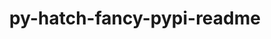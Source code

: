 ---
title: "py-hatch-fancy-pypi-readme"
layout: cache
categories: [package, develop]
meta: {"compilers": ["gcc@11.4.0", "gcc@7.3.1", "gcc@9.4.0", "none"], "num_specs": 180, "num_specs_by_stack": {"aws-isc": 2, "aws-isc-aarch64": 2, "data-vis-sdk": 6, "e4s": 33, "e4s-neoverse-v2": 14, "e4s-neoverse_v1": 15, "e4s-oneapi": 6, "e4s-power": 5, "hep": 7, "ml-darwin-aarch64-mps": 14, "ml-linux-aarch64-cpu": 30, "ml-linux-aarch64-cuda": 30, "ml-linux-x86_64-cpu": 30, "ml-linux-x86_64-cuda": 28, "ml-linux-x86_64-rocm": 18, "radiuss": 12, "root": 180}, "oss": ["amzn2", "sequoia", "ubuntu18.04", "ubuntu20.04", "ubuntu22.04", "ubuntu24.04"], "platforms": ["darwin", "linux"], "stacks": ["aws-isc", "aws-isc-aarch64", "data-vis-sdk", "e4s", "e4s-neoverse-v2", "e4s-neoverse_v1", "e4s-oneapi", "e4s-power", "hep", "ml-darwin-aarch64-mps", "ml-linux-aarch64-cpu", "ml-linux-aarch64-cuda", "ml-linux-x86_64-cpu", "ml-linux-x86_64-cuda", "ml-linux-x86_64-rocm", "radiuss", "root"], "targets": ["aarch64", "neoverse_v1", "neoverse_v2", "ppc64le", "x86_64_v3"], "versions": ["23.1.0"]}
spec_details: [{"compiler": "gcc@11.4.0", "hash": "2dgss33dil4vynqz4i4d3ebeplxha6cf", "os": "ubuntu22.04", "platform": "linux", "size": "-", "stacks": ["e4s-neoverse_v1", "root"], "target": "neoverse_v1", "variants": ["build_system=python_pip"], "versions": ["23.1.0"]}, {"compiler": "none", "hash": "2m5hb6qd7ifftgfuysurpeovcvwodgic", "os": "ubuntu22.04", "platform": "linux", "size": "-", "stacks": ["e4s", "root"], "target": "x86_64_v3", "variants": ["build_system=python_pip"], "versions": ["23.1.0"]}, {"compiler": "none", "hash": "2mpi3t2fztx2dflmbgexeseufjak3hwm", "os": "ubuntu22.04", "platform": "linux", "size": "-", "stacks": ["e4s-oneapi", "root"], "target": "x86_64_v3", "variants": ["build_system=python_pip"], "versions": ["23.1.0"]}, {"compiler": "none", "hash": "2w3rjnkau32gite5nvfpwoqhic4xkiui", "os": "ubuntu24.04", "platform": "linux", "size": "-", "stacks": ["ml-linux-x86_64-cpu", "ml-linux-x86_64-cuda", "ml-linux-x86_64-rocm", "root"], "target": "x86_64_v3", "variants": ["build_system=python_pip"], "versions": ["23.1.0"]}, {"compiler": "gcc@11.4.0", "hash": "35mrfqhdley234437xpdp46pof7kzdmj", "os": "ubuntu22.04", "platform": "linux", "size": "-", "stacks": ["e4s-neoverse_v1", "root"], "target": "neoverse_v1", "variants": ["build_system=python_pip"], "versions": ["23.1.0"]}, {"compiler": "none", "hash": "36ey3x2b6qzkmikvkugf5xn5lnwe45sn", "os": "ubuntu24.04", "platform": "linux", "size": "-", "stacks": ["ml-linux-aarch64-cpu", "ml-linux-aarch64-cuda", "root"], "target": "aarch64", "variants": ["build_system=python_pip"], "versions": ["23.1.0"]}, {"compiler": "none", "hash": "3aphzc5372oxr2cp65l2gsvdqaothgmr", "os": "ubuntu22.04", "platform": "linux", "size": "-", "stacks": ["e4s", "root"], "target": "x86_64_v3", "variants": ["build_system=python_pip"], "versions": ["23.1.0"]}, {"compiler": "none", "hash": "3g2mcsyryrmwszsetj7fnskde4tyicdg", "os": "ubuntu24.04", "platform": "linux", "size": "-", "stacks": ["ml-linux-aarch64-cpu", "ml-linux-aarch64-cuda", "root"], "target": "aarch64", "variants": ["build_system=python_pip"], "versions": ["23.1.0"]}, {"compiler": "none", "hash": "3j6a6xqauna3m23x4wbi2pqn6chtrhp5", "os": "ubuntu24.04", "platform": "linux", "size": "-", "stacks": ["ml-linux-x86_64-cpu", "ml-linux-x86_64-cuda", "ml-linux-x86_64-rocm", "root"], "target": "x86_64_v3", "variants": ["build_system=python_pip"], "versions": ["23.1.0"]}, {"compiler": "none", "hash": "3uvydn3hvowx4as4jrc4yfl5g7klhpct", "os": "sequoia", "platform": "darwin", "size": "-", "stacks": ["ml-darwin-aarch64-mps", "root"], "target": "aarch64", "variants": ["build_system=python_pip"], "versions": ["23.1.0"]}, {"compiler": "none", "hash": "4irwmypzcyihfgeggrcz3mgkjofsyssl", "os": "ubuntu18.04", "platform": "linux", "size": "-", "stacks": ["radiuss", "root"], "target": "x86_64_v3", "variants": ["build_system=python_pip"], "versions": ["23.1.0"]}, {"compiler": "none", "hash": "4ocixbifyjikq2bznfoakapbt7bggwtc", "os": "ubuntu22.04", "platform": "linux", "size": "-", "stacks": ["e4s-neoverse-v2", "root"], "target": "neoverse_v2", "variants": ["build_system=python_pip"], "versions": ["23.1.0"]}, {"compiler": "none", "hash": "4ot33hishmazdhpvgjgalagwbtmmr46p", "os": "ubuntu24.04", "platform": "linux", "size": "-", "stacks": ["ml-linux-aarch64-cpu", "ml-linux-aarch64-cuda", "root"], "target": "aarch64", "variants": ["build_system=python_pip"], "versions": ["23.1.0"]}, {"compiler": "none", "hash": "4p5q3ej6fgydhgoucdlhiaciwerbqwom", "os": "ubuntu22.04", "platform": "linux", "size": "-", "stacks": ["e4s", "root"], "target": "x86_64_v3", "variants": ["build_system=python_pip"], "versions": ["23.1.0"]}, {"compiler": "none", "hash": "5cdcbtjg4d4agjo27m6l6fclol7sbupt", "os": "ubuntu24.04", "platform": "linux", "size": "-", "stacks": ["ml-linux-aarch64-cpu", "ml-linux-aarch64-cuda", "root"], "target": "aarch64", "variants": ["build_system=python_pip"], "versions": ["23.1.0"]}, {"compiler": "none", "hash": "5jblr7hugutlwifdaxc2wry3ymjvpfsb", "os": "ubuntu22.04", "platform": "linux", "size": "-", "stacks": ["e4s-oneapi", "root"], "target": "x86_64_v3", "variants": ["build_system=python_pip"], "versions": ["23.1.0"]}, {"compiler": "none", "hash": "5yc4anty4qfombziwidz45rdqsk2l5qp", "os": "ubuntu24.04", "platform": "linux", "size": "-", "stacks": ["ml-linux-x86_64-cpu", "ml-linux-x86_64-cuda", "ml-linux-x86_64-rocm", "root"], "target": "x86_64_v3", "variants": ["build_system=python_pip"], "versions": ["23.1.0"]}, {"compiler": "none", "hash": "65p2su453ns2xaj7evtdcsm75wo2jno7", "os": "ubuntu24.04", "platform": "linux", "size": "-", "stacks": ["ml-linux-x86_64-cpu", "ml-linux-x86_64-cuda", "ml-linux-x86_64-rocm", "root"], "target": "x86_64_v3", "variants": ["build_system=python_pip"], "versions": ["23.1.0"]}, {"compiler": "none", "hash": "6bzju2oelh3g5ac3kcui23yikdu6yuur", "os": "ubuntu22.04", "platform": "linux", "size": "-", "stacks": ["e4s-neoverse-v2", "root"], "target": "neoverse_v2", "variants": ["build_system=python_pip"], "versions": ["23.1.0"]}, {"compiler": "none", "hash": "6g5xcoq3jclben4crtdeoa6nxcgs6ipr", "os": "sequoia", "platform": "darwin", "size": "-", "stacks": ["ml-darwin-aarch64-mps", "root"], "target": "aarch64", "variants": ["build_system=python_pip"], "versions": ["23.1.0"]}, {"compiler": "gcc@7.3.1", "hash": "6nl4laqqtr6mplfeyo6ycxljhp2v4ghk", "os": "amzn2", "platform": "linux", "size": "-", "stacks": ["aws-isc-aarch64", "root"], "target": "aarch64", "variants": ["build_system=python_pip"], "versions": ["23.1.0"]}, {"compiler": "none", "hash": "6oj3l2f7gi46jrhvj3knten6h6ccz567", "os": "ubuntu18.04", "platform": "linux", "size": "-", "stacks": ["radiuss", "root"], "target": "x86_64_v3", "variants": ["build_system=python_pip"], "versions": ["23.1.0"]}, {"compiler": "none", "hash": "6p2tnha7obkzbb2grcry2rgajt37dfi4", "os": "ubuntu24.04", "platform": "linux", "size": "-", "stacks": ["ml-linux-x86_64-rocm", "root"], "target": "x86_64_v3", "variants": ["build_system=python_pip"], "versions": ["23.1.0"]}, {"compiler": "none", "hash": "6qs2byh5jzj52jua3tsohbgxlm2fhnzd", "os": "ubuntu18.04", "platform": "linux", "size": "-", "stacks": ["radiuss", "root"], "target": "x86_64_v3", "variants": ["build_system=python_pip"], "versions": ["23.1.0"]}, {"compiler": "none", "hash": "6wns33ecnjzdw6dxfwuh7xxxtnixbqxo", "os": "ubuntu22.04", "platform": "linux", "size": "-", "stacks": ["e4s", "root"], "target": "x86_64_v3", "variants": ["build_system=python_pip"], "versions": ["23.1.0"]}, {"compiler": "none", "hash": "6x5gh7oih2vhroq2pwlqo5owdg436bq5", "os": "ubuntu24.04", "platform": "linux", "size": "-", "stacks": ["ml-linux-aarch64-cpu", "ml-linux-aarch64-cuda", "root"], "target": "aarch64", "variants": ["build_system=python_pip"], "versions": ["23.1.0"]}, {"compiler": "none", "hash": "742c36zsjltoxmpqsnfmntghwulczfnf", "os": "ubuntu24.04", "platform": "linux", "size": "-", "stacks": ["ml-linux-x86_64-cpu", "ml-linux-x86_64-cuda", "ml-linux-x86_64-rocm", "root"], "target": "x86_64_v3", "variants": ["build_system=python_pip"], "versions": ["23.1.0"]}, {"compiler": "none", "hash": "7gs75fxzzctdhabrcfemnxofbww7lwcp", "os": "ubuntu18.04", "platform": "linux", "size": "-", "stacks": ["radiuss", "root"], "target": "x86_64_v3", "variants": ["build_system=python_pip"], "versions": ["23.1.0"]}, {"compiler": "none", "hash": "7q5gnldbzia6uhr5ergfjm54g5ppcemf", "os": "ubuntu22.04", "platform": "linux", "size": "-", "stacks": ["e4s", "root"], "target": "x86_64_v3", "variants": ["build_system=python_pip"], "versions": ["23.1.0"]}, {"compiler": "none", "hash": "7r47tkp6ilt73nfjswuggguumuk7zr7a", "os": "ubuntu22.04", "platform": "linux", "size": "-", "stacks": ["e4s", "root"], "target": "x86_64_v3", "variants": ["build_system=python_pip"], "versions": ["23.1.0"]}, {"compiler": "gcc@7.3.1", "hash": "a3bkf6rpfge33vptxrtf3te5kib6lmgr", "os": "amzn2", "platform": "linux", "size": "-", "stacks": ["aws-isc", "root"], "target": "x86_64_v3", "variants": ["build_system=python_pip"], "versions": ["23.1.0"]}, {"compiler": "none", "hash": "abx5s44tu575ksu4fcehtmn3zynya4u7", "os": "ubuntu24.04", "platform": "linux", "size": "-", "stacks": ["ml-linux-aarch64-cpu", "ml-linux-aarch64-cuda", "root"], "target": "aarch64", "variants": ["build_system=python_pip"], "versions": ["23.1.0"]}, {"compiler": "none", "hash": "avzy5lu6gnxt2glwm3kkepgayhd7pfjl", "os": "ubuntu22.04", "platform": "linux", "size": "-", "stacks": ["e4s", "root"], "target": "x86_64_v3", "variants": ["build_system=python_pip"], "versions": ["23.1.0"]}, {"compiler": "none", "hash": "ayd6qozh4mofzvxkpzwn335iihoj4zta", "os": "sequoia", "platform": "darwin", "size": "-", "stacks": ["ml-darwin-aarch64-mps", "root"], "target": "aarch64", "variants": ["build_system=python_pip"], "versions": ["23.1.0"]}, {"compiler": "none", "hash": "azmeif27xjabyip72rfw4jgcwxs5sd2a", "os": "ubuntu24.04", "platform": "linux", "size": "-", "stacks": ["ml-linux-aarch64-cpu", "ml-linux-aarch64-cuda", "root"], "target": "aarch64", "variants": ["build_system=python_pip"], "versions": ["23.1.0"]}, {"compiler": "none", "hash": "b34gv6gkuvjllkztjmoptxn5db7v4crc", "os": "sequoia", "platform": "darwin", "size": "-", "stacks": ["ml-darwin-aarch64-mps", "root"], "target": "aarch64", "variants": ["build_system=python_pip"], "versions": ["23.1.0"]}, {"compiler": "gcc@9.4.0", "hash": "bc4nbi7hp2gp5cn2kjjrwo6nmhnq5pgs", "os": "ubuntu20.04", "platform": "linux", "size": "-", "stacks": ["e4s-power", "root"], "target": "ppc64le", "variants": ["build_system=python_pip"], "versions": ["23.1.0"]}, {"compiler": "none", "hash": "bqkpc4bnfwnueoybfct4kzs3cqgj6qir", "os": "ubuntu22.04", "platform": "linux", "size": "-", "stacks": ["e4s", "root"], "target": "x86_64_v3", "variants": ["build_system=python_pip"], "versions": ["23.1.0"]}, {"compiler": "none", "hash": "burqsqvydkun2phnpnml4xh3bbjmu4uk", "os": "ubuntu24.04", "platform": "linux", "size": "-", "stacks": ["ml-linux-x86_64-cpu", "ml-linux-x86_64-cuda", "root"], "target": "x86_64_v3", "variants": ["build_system=python_pip"], "versions": ["23.1.0"]}, {"compiler": "none", "hash": "byadhmm4op7r3cntc25zspwmsysb5kty", "os": "ubuntu18.04", "platform": "linux", "size": "-", "stacks": ["radiuss", "root"], "target": "x86_64_v3", "variants": ["build_system=python_pip"], "versions": ["23.1.0"]}, {"compiler": "none", "hash": "ccky6ucngrds3rarftws7hdye5mqhlbw", "os": "ubuntu18.04", "platform": "linux", "size": "-", "stacks": ["radiuss", "root"], "target": "x86_64_v3", "variants": ["build_system=python_pip"], "versions": ["23.1.0"]}, {"compiler": "none", "hash": "cddapyr5ci2266pa4pm2leymbxaf6xvs", "os": "ubuntu24.04", "platform": "linux", "size": "-", "stacks": ["ml-linux-aarch64-cpu", "ml-linux-aarch64-cuda", "root"], "target": "aarch64", "variants": ["build_system=python_pip"], "versions": ["23.1.0"]}, {"compiler": "none", "hash": "cegvq2fb6kcpxdd6xtdbeaiu5vlqylbf", "os": "ubuntu24.04", "platform": "linux", "size": "-", "stacks": ["ml-linux-x86_64-cpu", "ml-linux-x86_64-cuda", "root"], "target": "x86_64_v3", "variants": ["build_system=python_pip"], "versions": ["23.1.0"]}, {"compiler": "none", "hash": "cimyifneasbe7pmwy6epmu45qrpvs4ft", "os": "ubuntu24.04", "platform": "linux", "size": "-", "stacks": ["ml-linux-aarch64-cpu", "ml-linux-aarch64-cuda", "root"], "target": "aarch64", "variants": ["build_system=python_pip"], "versions": ["23.1.0"]}, {"compiler": "none", "hash": "cozesalhjag3bbzedrkug2fygpbus7eo", "os": "ubuntu24.04", "platform": "linux", "size": "-", "stacks": ["ml-linux-x86_64-cpu", "ml-linux-x86_64-cuda", "root"], "target": "x86_64_v3", "variants": ["build_system=python_pip"], "versions": ["23.1.0"]}, {"compiler": "none", "hash": "dcaqfubxawgvaf3ptqqi5qrnagvckhtr", "os": "ubuntu22.04", "platform": "linux", "size": "-", "stacks": ["e4s", "root"], "target": "x86_64_v3", "variants": ["build_system=python_pip"], "versions": ["23.1.0"]}, {"compiler": "none", "hash": "dmqgdf5uoa2q5mrc3iap3mrtvhhoeoso", "os": "sequoia", "platform": "darwin", "size": "-", "stacks": ["ml-darwin-aarch64-mps", "root"], "target": "aarch64", "variants": ["build_system=python_pip"], "versions": ["23.1.0"]}, {"compiler": "none", "hash": "dnfyf2abcfrqpm42hi7kmgbve6dh7s64", "os": "ubuntu22.04", "platform": "linux", "size": "-", "stacks": ["e4s-neoverse-v2", "root"], "target": "neoverse_v2", "variants": ["build_system=python_pip"], "versions": ["23.1.0"]}, {"compiler": "none", "hash": "dnlb3cc6eecgtgabsiic2ucimhcpk5qq", "os": "ubuntu22.04", "platform": "linux", "size": "-", "stacks": ["e4s-neoverse-v2", "root"], "target": "neoverse_v2", "variants": ["build_system=python_pip"], "versions": ["23.1.0"]}, {"compiler": "none", "hash": "dyi2yw3i2o72oohcsjotbgdaypsw4axc", "os": "ubuntu22.04", "platform": "linux", "size": "-", "stacks": ["e4s", "root"], "target": "x86_64_v3", "variants": ["build_system=python_pip"], "versions": ["23.1.0"]}, {"compiler": "gcc@9.4.0", "hash": "e2ajvroeiqa3o67ek4bahs4ecnpvbigu", "os": "ubuntu20.04", "platform": "linux", "size": "-", "stacks": ["e4s-power", "root"], "target": "ppc64le", "variants": ["build_system=python_pip"], "versions": ["23.1.0"]}, {"compiler": "none", "hash": "e7e35k753tcan663vfu3ux5zujswgh3l", "os": "sequoia", "platform": "darwin", "size": "-", "stacks": ["ml-darwin-aarch64-mps", "root"], "target": "aarch64", "variants": ["build_system=python_pip"], "versions": ["23.1.0"]}, {"compiler": "gcc@7.3.1", "hash": "ecumldsvmirqc74vu2blvcdinyicrr6g", "os": "amzn2", "platform": "linux", "size": "-", "stacks": ["aws-isc-aarch64", "root"], "target": "aarch64", "variants": ["build_system=python_pip"], "versions": ["23.1.0"]}, {"compiler": "none", "hash": "eduefg6hiwxzd724mi23zr47bkc2qist", "os": "ubuntu22.04", "platform": "linux", "size": "-", "stacks": ["e4s-oneapi", "root"], "target": "x86_64_v3", "variants": ["build_system=python_pip"], "versions": ["23.1.0"]}, {"compiler": "none", "hash": "eesmubqvdhptiayj42yi5vwevtsx5fd6", "os": "ubuntu22.04", "platform": "linux", "size": "-", "stacks": ["e4s", "root"], "target": "x86_64_v3", "variants": ["build_system=python_pip"], "versions": ["23.1.0"]}, {"compiler": "none", "hash": "exguozn26l5o7bmjcnujcrekwxsxdtht", "os": "ubuntu20.04", "platform": "linux", "size": "-", "stacks": ["data-vis-sdk", "root"], "target": "x86_64_v3", "variants": ["build_system=python_pip"], "versions": ["23.1.0"]}, {"compiler": "none", "hash": "fgiingrrz63ioyqu3isrc4dt576v4p4c", "os": "ubuntu24.04", "platform": "linux", "size": "-", "stacks": ["ml-linux-x86_64-rocm", "root"], "target": "x86_64_v3", "variants": ["build_system=python_pip"], "versions": ["23.1.0"]}, {"compiler": "none", "hash": "fioxv3tcniu3r7sy7p2g5zjcvar2rok3", "os": "ubuntu24.04", "platform": "linux", "size": "-", "stacks": ["ml-linux-x86_64-cpu", "ml-linux-x86_64-cuda", "root"], "target": "x86_64_v3", "variants": ["build_system=python_pip"], "versions": ["23.1.0"]}, {"compiler": "none", "hash": "fj5ougfxcz7tk4ihk5nkh6qlkpaf5rjs", "os": "ubuntu24.04", "platform": "linux", "size": "-", "stacks": ["ml-linux-aarch64-cpu", "ml-linux-aarch64-cuda", "root"], "target": "aarch64", "variants": ["build_system=python_pip"], "versions": ["23.1.0"]}, {"compiler": "none", "hash": "fksmeyosu67a2ws3q3bedhvoy7jvef4d", "os": "ubuntu24.04", "platform": "linux", "size": "-", "stacks": ["ml-linux-aarch64-cpu", "ml-linux-aarch64-cuda", "root"], "target": "aarch64", "variants": ["build_system=python_pip"], "versions": ["23.1.0"]}, {"compiler": "none", "hash": "ft6yy6g5ftwrq2yw6indsmpt3x4fjyfs", "os": "ubuntu22.04", "platform": "linux", "size": "-", "stacks": ["e4s", "root"], "target": "x86_64_v3", "variants": ["build_system=python_pip"], "versions": ["23.1.0"]}, {"compiler": "none", "hash": "fui5uwufrvjy7yupv7tfs6rquzviocjo", "os": "ubuntu20.04", "platform": "linux", "size": "-", "stacks": ["data-vis-sdk", "root"], "target": "x86_64_v3", "variants": ["build_system=python_pip"], "versions": ["23.1.0"]}, {"compiler": "none", "hash": "fxqjg2b76k2ystfickadaw7ou5tbvauj", "os": "ubuntu22.04", "platform": "linux", "size": "-", "stacks": ["e4s", "root"], "target": "x86_64_v3", "variants": ["build_system=python_pip"], "versions": ["23.1.0"]}, {"compiler": "none", "hash": "g2jvn3t7tpkopm5oe35sesalg5zbizpz", "os": "ubuntu24.04", "platform": "linux", "size": "-", "stacks": ["ml-linux-aarch64-cpu", "ml-linux-aarch64-cuda", "root"], "target": "aarch64", "variants": ["build_system=python_pip"], "versions": ["23.1.0"]}, {"compiler": "none", "hash": "gancvobnlgne3maxzyxejbhkkbd62ibb", "os": "ubuntu18.04", "platform": "linux", "size": "-", "stacks": ["radiuss", "root"], "target": "x86_64_v3", "variants": ["build_system=python_pip"], "versions": ["23.1.0"]}, {"compiler": "none", "hash": "gcb6ufqgt725aid5pttgey3d4gd2kkci", "os": "ubuntu20.04", "platform": "linux", "size": "-", "stacks": ["data-vis-sdk", "root"], "target": "x86_64_v3", "variants": ["build_system=python_pip"], "versions": ["23.1.0"]}, {"compiler": "none", "hash": "gf7elwtpkcte3ohtb25n63b33gtkvagu", "os": "ubuntu24.04", "platform": "linux", "size": "-", "stacks": ["ml-linux-x86_64-cpu", "ml-linux-x86_64-cuda", "ml-linux-x86_64-rocm", "root"], "target": "x86_64_v3", "variants": ["build_system=python_pip"], "versions": ["23.1.0"]}, {"compiler": "none", "hash": "gttjmp57vysn326mrm6clen3pntpv3tc", "os": "ubuntu20.04", "platform": "linux", "size": "-", "stacks": ["data-vis-sdk", "root"], "target": "x86_64_v3", "variants": ["build_system=python_pip"], "versions": ["23.1.0"]}, {"compiler": "none", "hash": "h7gh6wo3yxlwwhxpcl3nrwyi4h5xcfyx", "os": "ubuntu24.04", "platform": "linux", "size": "-", "stacks": ["ml-linux-x86_64-cpu", "ml-linux-x86_64-cuda", "root"], "target": "x86_64_v3", "variants": ["build_system=python_pip"], "versions": ["23.1.0"]}, {"compiler": "none", "hash": "he3wd2ihmt6kkdi35lksbszq3iq6jaup", "os": "ubuntu22.04", "platform": "linux", "size": "-", "stacks": ["hep", "root"], "target": "x86_64_v3", "variants": ["build_system=python_pip"], "versions": ["23.1.0"]}, {"compiler": "none", "hash": "hhlo3mljzgb5scjxp3z6m3mkmoj2i22u", "os": "ubuntu24.04", "platform": "linux", "size": "-", "stacks": ["ml-linux-aarch64-cpu", "ml-linux-aarch64-cuda", "root"], "target": "aarch64", "variants": ["build_system=python_pip"], "versions": ["23.1.0"]}, {"compiler": "none", "hash": "hiwq5kmrrbyjphzpjop5ofpoaxx3ai5h", "os": "ubuntu24.04", "platform": "linux", "size": "-", "stacks": ["ml-linux-aarch64-cpu", "ml-linux-aarch64-cuda", "root"], "target": "aarch64", "variants": ["build_system=python_pip"], "versions": ["23.1.0"]}, {"compiler": "none", "hash": "hlilkykyajl5yflxtwqpgbgmfkmrudmj", "os": "ubuntu22.04", "platform": "linux", "size": "-", "stacks": ["e4s", "root"], "target": "x86_64_v3", "variants": ["build_system=python_pip"], "versions": ["23.1.0"]}, {"compiler": "gcc@9.4.0", "hash": "hueku3fe7sfv676kswasnu4c4gwqz6nq", "os": "ubuntu20.04", "platform": "linux", "size": "-", "stacks": ["e4s-power", "root"], "target": "ppc64le", "variants": ["build_system=python_pip"], "versions": ["23.1.0"]}, {"compiler": "none", "hash": "hvybgvyiankpb7go4xf6wff2z26kgth2", "os": "ubuntu24.04", "platform": "linux", "size": "-", "stacks": ["ml-linux-aarch64-cpu", "ml-linux-aarch64-cuda", "root"], "target": "aarch64", "variants": ["build_system=python_pip"], "versions": ["23.1.0"]}, {"compiler": "none", "hash": "hxrcfps42p7ve6tmv2qae7btkltkzabd", "os": "ubuntu18.04", "platform": "linux", "size": "-", "stacks": ["radiuss", "root"], "target": "x86_64_v3", "variants": ["build_system=python_pip"], "versions": ["23.1.0"]}, {"compiler": "none", "hash": "ichdtq47k7et7b53cmlkb35lrxnf72aj", "os": "ubuntu24.04", "platform": "linux", "size": "-", "stacks": ["ml-linux-x86_64-cpu", "ml-linux-x86_64-cuda", "root"], "target": "x86_64_v3", "variants": ["build_system=python_pip"], "versions": ["23.1.0"]}, {"compiler": "none", "hash": "il7aqqswtrirc7gyfpma3i5gs6dxxwae", "os": "ubuntu22.04", "platform": "linux", "size": "-", "stacks": ["e4s-neoverse-v2", "root"], "target": "neoverse_v2", "variants": ["build_system=python_pip"], "versions": ["23.1.0"]}, {"compiler": "none", "hash": "iollep4miyjmdcf2v75qxfch7nb4smtq", "os": "ubuntu22.04", "platform": "linux", "size": "-", "stacks": ["e4s", "root"], "target": "x86_64_v3", "variants": ["build_system=python_pip"], "versions": ["23.1.0"]}, {"compiler": "none", "hash": "ir2ygols4w43rtguizrfonvms7fbckre", "os": "sequoia", "platform": "darwin", "size": "-", "stacks": ["ml-darwin-aarch64-mps", "root"], "target": "aarch64", "variants": ["build_system=python_pip"], "versions": ["23.1.0"]}, {"compiler": "gcc@11.4.0", "hash": "j426rwix2udl7l5u6urfpklizu3jhbb6", "os": "ubuntu22.04", "platform": "linux", "size": "-", "stacks": ["e4s-neoverse_v1", "root"], "target": "neoverse_v1", "variants": ["build_system=python_pip"], "versions": ["23.1.0"]}, {"compiler": "none", "hash": "jojpcwjc7taptoxxzboob7d6ni4nctnq", "os": "ubuntu22.04", "platform": "linux", "size": "-", "stacks": ["e4s", "root"], "target": "x86_64_v3", "variants": ["build_system=python_pip"], "versions": ["23.1.0"]}, {"compiler": "none", "hash": "jr2v5fbk62ygmsocc4d6ttt4oxjf5fju", "os": "ubuntu24.04", "platform": "linux", "size": "-", "stacks": ["ml-linux-x86_64-cpu", "ml-linux-x86_64-cuda", "ml-linux-x86_64-rocm", "root"], "target": "x86_64_v3", "variants": ["build_system=python_pip"], "versions": ["23.1.0"]}, {"compiler": "none", "hash": "jwrep7u57n7of6byzm42gut5b7rsxdpc", "os": "ubuntu22.04", "platform": "linux", "size": "-", "stacks": ["e4s", "root"], "target": "x86_64_v3", "variants": ["build_system=python_pip"], "versions": ["23.1.0"]}, {"compiler": "gcc@11.4.0", "hash": "jyxaqi7zy2fbj7vpntxdpbtaqwvpu7ua", "os": "ubuntu22.04", "platform": "linux", "size": "-", "stacks": ["e4s-neoverse_v1", "root"], "target": "neoverse_v1", "variants": ["build_system=python_pip"], "versions": ["23.1.0"]}, {"compiler": "gcc@11.4.0", "hash": "k3lgskfcxazdzj3a2lvsyhfksvximuat", "os": "ubuntu22.04", "platform": "linux", "size": "-", "stacks": ["e4s-neoverse_v1", "root"], "target": "neoverse_v1", "variants": ["build_system=python_pip"], "versions": ["23.1.0"]}, {"compiler": "none", "hash": "k667sgxazsjhc5vxx5f7usz3jav5o5av", "os": "ubuntu24.04", "platform": "linux", "size": "-", "stacks": ["ml-linux-aarch64-cpu", "ml-linux-aarch64-cuda", "root"], "target": "aarch64", "variants": ["build_system=python_pip"], "versions": ["23.1.0"]}, {"compiler": "gcc@9.4.0", "hash": "kenxd4q4wtkx7eiiiu5axtjfs3y73frx", "os": "ubuntu20.04", "platform": "linux", "size": "-", "stacks": ["e4s-power", "root"], "target": "ppc64le", "variants": ["build_system=python_pip"], "versions": ["23.1.0"]}, {"compiler": "none", "hash": "kqypshpa33n5e64vkevzvsceymj5juvc", "os": "ubuntu22.04", "platform": "linux", "size": "-", "stacks": ["e4s", "root"], "target": "x86_64_v3", "variants": ["build_system=python_pip"], "versions": ["23.1.0"]}, {"compiler": "none", "hash": "kvpvq66zg5na4y6oshvpds432rbinvjr", "os": "ubuntu24.04", "platform": "linux", "size": "-", "stacks": ["ml-linux-aarch64-cpu", "ml-linux-aarch64-cuda", "root"], "target": "aarch64", "variants": ["build_system=python_pip"], "versions": ["23.1.0"]}, {"compiler": "none", "hash": "kwrmzvvg4fyvgut6trdk6qtgminw3lgm", "os": "ubuntu24.04", "platform": "linux", "size": "-", "stacks": ["ml-linux-x86_64-cpu", "ml-linux-x86_64-cuda", "root"], "target": "x86_64_v3", "variants": ["build_system=python_pip"], "versions": ["23.1.0"]}, {"compiler": "none", "hash": "kylnk4d4kvxtkftgqv7t63cahpyqhbor", "os": "ubuntu22.04", "platform": "linux", "size": "-", "stacks": ["hep", "root"], "target": "x86_64_v3", "variants": ["build_system=python_pip"], "versions": ["23.1.0"]}, {"compiler": "none", "hash": "l45klf7iqpf2zqwqrldacjh5brqgtltb", "os": "ubuntu24.04", "platform": "linux", "size": "-", "stacks": ["ml-linux-aarch64-cpu", "ml-linux-aarch64-cuda", "root"], "target": "aarch64", "variants": ["build_system=python_pip"], "versions": ["23.1.0"]}, {"compiler": "none", "hash": "lpquzca5eugp7xy45liz2h5zw23sxoqa", "os": "sequoia", "platform": "darwin", "size": "-", "stacks": ["ml-darwin-aarch64-mps", "root"], "target": "aarch64", "variants": ["build_system=python_pip"], "versions": ["23.1.0"]}, {"compiler": "none", "hash": "lr7q66vfab4cioafg76oikbduwbobyrx", "os": "ubuntu22.04", "platform": "linux", "size": "-", "stacks": ["e4s", "root"], "target": "x86_64_v3", "variants": ["build_system=python_pip"], "versions": ["23.1.0"]}, {"compiler": "none", "hash": "lrslrfsq3i7fvt4bo2h2eq7q64hjvls2", "os": "ubuntu24.04", "platform": "linux", "size": "-", "stacks": ["ml-linux-x86_64-cpu", "root"], "target": "x86_64_v3", "variants": ["build_system=python_pip"], "versions": ["23.1.0"]}, {"compiler": "none", "hash": "ltmmbgub7s4ucf7wpvz57vh7rt4fdgig", "os": "ubuntu22.04", "platform": "linux", "size": "-", "stacks": ["hep", "root"], "target": "x86_64_v3", "variants": ["build_system=python_pip"], "versions": ["23.1.0"]}, {"compiler": "none", "hash": "lwevimnmpswqjjzzuc3vhwl66g52n7ic", "os": "ubuntu18.04", "platform": "linux", "size": "-", "stacks": ["radiuss", "root"], "target": "x86_64_v3", "variants": ["build_system=python_pip"], "versions": ["23.1.0"]}, {"compiler": "none", "hash": "lws7nc4wbwaofcczaflunitabbvli3h6", "os": "ubuntu22.04", "platform": "linux", "size": "-", "stacks": ["e4s-neoverse-v2", "root"], "target": "neoverse_v2", "variants": ["build_system=python_pip"], "versions": ["23.1.0"]}, {"compiler": "none", "hash": "m4vzpb2ve7kp6bo6rexe3tppqa5vaned", "os": "ubuntu22.04", "platform": "linux", "size": "-", "stacks": ["e4s", "root"], "target": "x86_64_v3", "variants": ["build_system=python_pip"], "versions": ["23.1.0"]}, {"compiler": "gcc@11.4.0", "hash": "ma3xugv2kpi6c5tq6dkg4efqvjkyvlsv", "os": "ubuntu22.04", "platform": "linux", "size": "-", "stacks": ["e4s-neoverse_v1", "root"], "target": "neoverse_v1", "variants": ["build_system=python_pip"], "versions": ["23.1.0"]}, {"compiler": "gcc@11.4.0", "hash": "mbrz7gcbpswmxy3nf3ghldhyib3yxls6", "os": "ubuntu22.04", "platform": "linux", "size": "-", "stacks": ["e4s-neoverse_v1", "root"], "target": "neoverse_v1", "variants": ["build_system=python_pip"], "versions": ["23.1.0"]}, {"compiler": "none", "hash": "n54pgpjshrzu6zbbce63i3eiol52iyuu", "os": "ubuntu24.04", "platform": "linux", "size": "-", "stacks": ["ml-linux-aarch64-cpu", "ml-linux-aarch64-cuda", "root"], "target": "aarch64", "variants": ["build_system=python_pip"], "versions": ["23.1.0"]}, {"compiler": "none", "hash": "nbavyy662o2xpb3hbsei5qp2q7gj4y4l", "os": "ubuntu24.04", "platform": "linux", "size": "-", "stacks": ["ml-linux-x86_64-cpu", "ml-linux-x86_64-cuda", "root"], "target": "x86_64_v3", "variants": ["build_system=python_pip"], "versions": ["23.1.0"]}, {"compiler": "none", "hash": "ne3iuq5ohlq3itn3t3ma4eszoqfvszmz", "os": "ubuntu22.04", "platform": "linux", "size": "-", "stacks": ["e4s-neoverse-v2", "root"], "target": "neoverse_v2", "variants": ["build_system=python_pip"], "versions": ["23.1.0"]}, {"compiler": "none", "hash": "nehgsaejrbyq7vevu7u5rhritr2pxhvt", "os": "sequoia", "platform": "darwin", "size": "-", "stacks": ["ml-darwin-aarch64-mps", "root"], "target": "aarch64", "variants": ["build_system=python_pip"], "versions": ["23.1.0"]}, {"compiler": "none", "hash": "nju4garcjqs46liyzugt4o6onjqewqk3", "os": "ubuntu20.04", "platform": "linux", "size": "-", "stacks": ["data-vis-sdk", "root"], "target": "x86_64_v3", "variants": ["build_system=python_pip"], "versions": ["23.1.0"]}, {"compiler": "none", "hash": "nmeischsmme6pb3z4kyz3g43k5vfa55j", "os": "ubuntu22.04", "platform": "linux", "size": "-", "stacks": ["e4s-oneapi", "root"], "target": "x86_64_v3", "variants": ["build_system=python_pip"], "versions": ["23.1.0"]}, {"compiler": "none", "hash": "nmwxvqns4otuwt2r4jsm3jru2nbikuc5", "os": "ubuntu22.04", "platform": "linux", "size": "-", "stacks": ["e4s-neoverse-v2", "root"], "target": "neoverse_v2", "variants": ["build_system=python_pip"], "versions": ["23.1.0"]}, {"compiler": "none", "hash": "nnrlj2txzeckvzvjeastchye3sbnfbow", "os": "ubuntu24.04", "platform": "linux", "size": "-", "stacks": ["ml-linux-aarch64-cpu", "ml-linux-aarch64-cuda", "root"], "target": "aarch64", "variants": ["build_system=python_pip"], "versions": ["23.1.0"]}, {"compiler": "none", "hash": "nqc5aulp6z7fq7b3zjee57oan677vdjw", "os": "ubuntu24.04", "platform": "linux", "size": "-", "stacks": ["ml-linux-x86_64-cpu", "ml-linux-x86_64-cuda", "root"], "target": "x86_64_v3", "variants": ["build_system=python_pip"], "versions": ["23.1.0"]}, {"compiler": "none", "hash": "nuipbk6gx3d5tbthtuj3fcg5vklw5yva", "os": "ubuntu24.04", "platform": "linux", "size": "-", "stacks": ["ml-linux-x86_64-cpu", "ml-linux-x86_64-cuda", "ml-linux-x86_64-rocm", "root"], "target": "x86_64_v3", "variants": ["build_system=python_pip"], "versions": ["23.1.0"]}, {"compiler": "none", "hash": "nv2bxwfk3a6pi5armw43yckjf7bqzehk", "os": "ubuntu22.04", "platform": "linux", "size": "-", "stacks": ["e4s", "root"], "target": "x86_64_v3", "variants": ["build_system=python_pip"], "versions": ["23.1.0"]}, {"compiler": "none", "hash": "ny5w6mykp43bfbtlfs5fh6yky6zewzwd", "os": "ubuntu22.04", "platform": "linux", "size": "-", "stacks": ["e4s-neoverse-v2", "root"], "target": "neoverse_v2", "variants": ["build_system=python_pip"], "versions": ["23.1.0"]}, {"compiler": "gcc@11.4.0", "hash": "o4aa6evkbsipfzbgyuxrbts3i2lrkfgb", "os": "ubuntu22.04", "platform": "linux", "size": "-", "stacks": ["e4s-neoverse_v1", "root"], "target": "neoverse_v1", "variants": ["build_system=python_pip"], "versions": ["23.1.0"]}, {"compiler": "gcc@11.4.0", "hash": "o5vwxsvydkjxb62ilqw6jfejap5wpgtu", "os": "ubuntu22.04", "platform": "linux", "size": "-", "stacks": ["e4s-neoverse_v1", "root"], "target": "neoverse_v1", "variants": ["build_system=python_pip"], "versions": ["23.1.0"]}, {"compiler": "none", "hash": "o6aa45y4m3bkce5s7vhqt7gvahdgegdv", "os": "sequoia", "platform": "darwin", "size": "-", "stacks": ["ml-darwin-aarch64-mps", "root"], "target": "aarch64", "variants": ["build_system=python_pip"], "versions": ["23.1.0"]}, {"compiler": "none", "hash": "oygal4ydhq7jwqrpo5wgo3msuhyc7hw2", "os": "ubuntu18.04", "platform": "linux", "size": "-", "stacks": ["radiuss", "root"], "target": "x86_64_v3", "variants": ["build_system=python_pip"], "versions": ["23.1.0"]}, {"compiler": "none", "hash": "p5mkvwkz5kvsd2vwzaz7eim5z7a7nwl4", "os": "ubuntu22.04", "platform": "linux", "size": "-", "stacks": ["hep", "root"], "target": "x86_64_v3", "variants": ["build_system=python_pip"], "versions": ["23.1.0"]}, {"compiler": "none", "hash": "pfj2buo5s6vuhdkt7zt4wsoi64gcztrp", "os": "ubuntu18.04", "platform": "linux", "size": "-", "stacks": ["radiuss", "root"], "target": "x86_64_v3", "variants": ["build_system=python_pip"], "versions": ["23.1.0"]}, {"compiler": "none", "hash": "pjgksn4svnhdrjoxxrmaljaxx2jvlzkg", "os": "ubuntu24.04", "platform": "linux", "size": "-", "stacks": ["ml-linux-aarch64-cpu", "ml-linux-aarch64-cuda", "root"], "target": "aarch64", "variants": ["build_system=python_pip"], "versions": ["23.1.0"]}, {"compiler": "none", "hash": "pppqxt64xyr6ltmwsl574iwjpnmejosn", "os": "ubuntu24.04", "platform": "linux", "size": "-", "stacks": ["ml-linux-x86_64-cpu", "ml-linux-x86_64-cuda", "root"], "target": "x86_64_v3", "variants": ["build_system=python_pip"], "versions": ["23.1.0"]}, {"compiler": "none", "hash": "qfnoykga66gsnj7zglcrrxuvpbvlzhwa", "os": "ubuntu22.04", "platform": "linux", "size": "-", "stacks": ["hep", "root"], "target": "x86_64_v3", "variants": ["build_system=python_pip"], "versions": ["23.1.0"]}, {"compiler": "gcc@11.4.0", "hash": "qqa2ij6hibpootn5ov6juxhagtuemol4", "os": "ubuntu22.04", "platform": "linux", "size": "-", "stacks": ["e4s-neoverse_v1", "root"], "target": "neoverse_v1", "variants": ["build_system=python_pip"], "versions": ["23.1.0"]}, {"compiler": "none", "hash": "qtnn3zz2m3zem6bh56dmzmavjyladjjc", "os": "ubuntu24.04", "platform": "linux", "size": "-", "stacks": ["ml-linux-x86_64-cpu", "ml-linux-x86_64-cuda", "ml-linux-x86_64-rocm", "root"], "target": "x86_64_v3", "variants": ["build_system=python_pip"], "versions": ["23.1.0"]}, {"compiler": "none", "hash": "qul344ycoshtef7jshld47b52zkkftwd", "os": "ubuntu20.04", "platform": "linux", "size": "-", "stacks": ["data-vis-sdk", "root"], "target": "x86_64_v3", "variants": ["build_system=python_pip"], "versions": ["23.1.0"]}, {"compiler": "none", "hash": "r47u7wpwqblfbkty6kwqkpcdzinkdl5d", "os": "ubuntu22.04", "platform": "linux", "size": "-", "stacks": ["hep", "root"], "target": "x86_64_v3", "variants": ["build_system=python_pip"], "versions": ["23.1.0"]}, {"compiler": "none", "hash": "r7pyskicgvmw63lr3hkf7kpwztl4pfxy", "os": "ubuntu22.04", "platform": "linux", "size": "-", "stacks": ["e4s-neoverse-v2", "root"], "target": "neoverse_v2", "variants": ["build_system=python_pip"], "versions": ["23.1.0"]}, {"compiler": "none", "hash": "ragiakldb6jfgqjdnr5tjpp2aoikwzgo", "os": "ubuntu22.04", "platform": "linux", "size": "-", "stacks": ["e4s", "root"], "target": "x86_64_v3", "variants": ["build_system=python_pip"], "versions": ["23.1.0"]}, {"compiler": "none", "hash": "rkcykbpnjkm25kvxarmsadaeyzc6chx2", "os": "ubuntu24.04", "platform": "linux", "size": "-", "stacks": ["ml-linux-aarch64-cpu", "ml-linux-aarch64-cuda", "root"], "target": "aarch64", "variants": ["build_system=python_pip"], "versions": ["23.1.0"]}, {"compiler": "none", "hash": "rs4gtjdw2cgntgwfl2xnxjw6t4ntkmfy", "os": "ubuntu22.04", "platform": "linux", "size": "-", "stacks": ["e4s-neoverse-v2", "root"], "target": "neoverse_v2", "variants": ["build_system=python_pip"], "versions": ["23.1.0"]}, {"compiler": "none", "hash": "s6eqzajijefwwrgr47qobt2ls2m5fxqu", "os": "ubuntu22.04", "platform": "linux", "size": "-", "stacks": ["e4s-oneapi", "root"], "target": "x86_64_v3", "variants": ["build_system=python_pip"], "versions": ["23.1.0"]}, {"compiler": "none", "hash": "s6qydu7fnmpry377rdu3eca76jrilimj", "os": "ubuntu24.04", "platform": "linux", "size": "-", "stacks": ["ml-linux-aarch64-cpu", "ml-linux-aarch64-cuda", "root"], "target": "aarch64", "variants": ["build_system=python_pip"], "versions": ["23.1.0"]}, {"compiler": "none", "hash": "sbk2mzy3p6nah6yko2puuxriqfr55bnw", "os": "sequoia", "platform": "darwin", "size": "-", "stacks": ["ml-darwin-aarch64-mps", "root"], "target": "aarch64", "variants": ["build_system=python_pip"], "versions": ["23.1.0"]}, {"compiler": "none", "hash": "souiraiq5n6fj52msyatsaauzfvznocw", "os": "ubuntu22.04", "platform": "linux", "size": "-", "stacks": ["e4s", "root"], "target": "x86_64_v3", "variants": ["build_system=python_pip"], "versions": ["23.1.0"]}, {"compiler": "none", "hash": "srcz7f6e27i2wsoieirnndijwleue24g", "os": "ubuntu24.04", "platform": "linux", "size": "-", "stacks": ["ml-linux-aarch64-cpu", "ml-linux-aarch64-cuda", "root"], "target": "aarch64", "variants": ["build_system=python_pip"], "versions": ["23.1.0"]}, {"compiler": "none", "hash": "ss2dd2quhu637fec4bjo3kzcaoo4hjwk", "os": "ubuntu22.04", "platform": "linux", "size": "-", "stacks": ["e4s-neoverse-v2", "root"], "target": "neoverse_v2", "variants": ["build_system=python_pip"], "versions": ["23.1.0"]}, {"compiler": "none", "hash": "ssbg3nlxjuz7uq656jye2w5tcx5ddhp4", "os": "ubuntu22.04", "platform": "linux", "size": "-", "stacks": ["hep", "root"], "target": "x86_64_v3", "variants": ["build_system=python_pip"], "versions": ["23.1.0"]}, {"compiler": "none", "hash": "t4h6kohdnmkac4wv3kh2d55hyqssgz4u", "os": "ubuntu24.04", "platform": "linux", "size": "-", "stacks": ["ml-linux-x86_64-cpu", "ml-linux-x86_64-cuda", "root"], "target": "x86_64_v3", "variants": ["build_system=python_pip"], "versions": ["23.1.0"]}, {"compiler": "gcc@7.3.1", "hash": "t4voyfwmffr4t3nyohajufpfomjjlf2z", "os": "amzn2", "platform": "linux", "size": "-", "stacks": ["aws-isc", "root"], "target": "x86_64_v3", "variants": ["build_system=python_pip"], "versions": ["23.1.0"]}, {"compiler": "none", "hash": "t7rgbub76jyqb3tj524bq5smn47qk2b4", "os": "ubuntu24.04", "platform": "linux", "size": "-", "stacks": ["ml-linux-x86_64-cpu", "ml-linux-x86_64-cuda", "root"], "target": "x86_64_v3", "variants": ["build_system=python_pip"], "versions": ["23.1.0"]}, {"compiler": "gcc@11.4.0", "hash": "tf5a7ssi6nar66qmri3dzqjk774anheo", "os": "ubuntu22.04", "platform": "linux", "size": "-", "stacks": ["e4s-neoverse_v1", "root"], "target": "neoverse_v1", "variants": ["build_system=python_pip"], "versions": ["23.1.0"]}, {"compiler": "none", "hash": "thrkrf5o75jxdihqums6q6s3ru7ko7c4", "os": "ubuntu22.04", "platform": "linux", "size": "-", "stacks": ["e4s", "root"], "target": "x86_64_v3", "variants": ["build_system=python_pip"], "versions": ["23.1.0"]}, {"compiler": "none", "hash": "tojwpfeuphdxfeer7nbjffhubi3dqnji", "os": "ubuntu22.04", "platform": "linux", "size": "-", "stacks": ["e4s", "root"], "target": "x86_64_v3", "variants": ["build_system=python_pip"], "versions": ["23.1.0"]}, {"compiler": "none", "hash": "tv26tk5ctatzag6rdqfk77c2if44d3rd", "os": "ubuntu22.04", "platform": "linux", "size": "-", "stacks": ["e4s", "root"], "target": "x86_64_v3", "variants": ["build_system=python_pip"], "versions": ["23.1.0"]}, {"compiler": "none", "hash": "u3sub6sru7xlimvyv5e53ta2zjfnbfzy", "os": "ubuntu24.04", "platform": "linux", "size": "-", "stacks": ["ml-linux-aarch64-cpu", "ml-linux-aarch64-cuda", "root"], "target": "aarch64", "variants": ["build_system=python_pip"], "versions": ["23.1.0"]}, {"compiler": "none", "hash": "udermlaokdpnqmufrnv3gqvuogvp2g6k", "os": "ubuntu24.04", "platform": "linux", "size": "-", "stacks": ["ml-linux-aarch64-cpu", "ml-linux-aarch64-cuda", "root"], "target": "aarch64", "variants": ["build_system=python_pip"], "versions": ["23.1.0"]}, {"compiler": "none", "hash": "upi4pdbaxst2vceuyr5ggzxsuc7rdk76", "os": "ubuntu22.04", "platform": "linux", "size": "-", "stacks": ["e4s-oneapi", "root"], "target": "x86_64_v3", "variants": ["build_system=python_pip"], "versions": ["23.1.0"]}, {"compiler": "gcc@11.4.0", "hash": "uzbb27wbkskx5v675dtirlb7fuiytjyk", "os": "ubuntu22.04", "platform": "linux", "size": "-", "stacks": ["e4s-neoverse_v1", "root"], "target": "neoverse_v1", "variants": ["build_system=python_pip"], "versions": ["23.1.0"]}, {"compiler": "gcc@11.4.0", "hash": "vc4agzq4l2e2tv6vs2ju4kifjaqes2cj", "os": "ubuntu22.04", "platform": "linux", "size": "-", "stacks": ["e4s-neoverse_v1", "root"], "target": "neoverse_v1", "variants": ["build_system=python_pip"], "versions": ["23.1.0"]}, {"compiler": "none", "hash": "vmmmeuhoyoje7vskcpg7mdqenmvnw3v3", "os": "ubuntu24.04", "platform": "linux", "size": "-", "stacks": ["ml-linux-aarch64-cpu", "ml-linux-aarch64-cuda", "root"], "target": "aarch64", "variants": ["build_system=python_pip"], "versions": ["23.1.0"]}, {"compiler": "none", "hash": "vmv5zol2rk5zxbpxvfg2qy55eh5p5avj", "os": "sequoia", "platform": "darwin", "size": "-", "stacks": ["ml-darwin-aarch64-mps", "root"], "target": "aarch64", "variants": ["build_system=python_pip"], "versions": ["23.1.0"]}, {"compiler": "none", "hash": "vomv53txgnd7nkc64f3n26m46mzn4g52", "os": "sequoia", "platform": "darwin", "size": "-", "stacks": ["ml-darwin-aarch64-mps", "root"], "target": "aarch64", "variants": ["build_system=python_pip"], "versions": ["23.1.0"]}, {"compiler": "none", "hash": "vz2zm5pdgacdoqstaaogfpyszqoizfml", "os": "ubuntu24.04", "platform": "linux", "size": "-", "stacks": ["ml-linux-x86_64-cpu", "ml-linux-x86_64-cuda", "ml-linux-x86_64-rocm", "root"], "target": "x86_64_v3", "variants": ["build_system=python_pip"], "versions": ["23.1.0"]}, {"compiler": "gcc@11.4.0", "hash": "vz3qupu7z5kaskgie24umwiohrqzw7yf", "os": "ubuntu22.04", "platform": "linux", "size": "-", "stacks": ["e4s-neoverse_v1", "root"], "target": "neoverse_v1", "variants": ["build_system=python_pip"], "versions": ["23.1.0"]}, {"compiler": "none", "hash": "w2jc5e3nfue6rcnz7msauqe6wzzlrhc3", "os": "ubuntu24.04", "platform": "linux", "size": "-", "stacks": ["ml-linux-aarch64-cpu", "ml-linux-aarch64-cuda", "root"], "target": "aarch64", "variants": ["build_system=python_pip"], "versions": ["23.1.0"]}, {"compiler": "none", "hash": "waoeujyqxzsa7gclcuklu74fgck2wabe", "os": "ubuntu24.04", "platform": "linux", "size": "-", "stacks": ["ml-linux-x86_64-rocm", "root"], "target": "x86_64_v3", "variants": ["build_system=python_pip"], "versions": ["23.1.0"]}, {"compiler": "none", "hash": "wk7tkf646g64qwp4jlakbl5vbzlhpdkj", "os": "ubuntu24.04", "platform": "linux", "size": "-", "stacks": ["ml-linux-x86_64-cpu", "ml-linux-x86_64-rocm", "root"], "target": "x86_64_v3", "variants": ["build_system=python_pip"], "versions": ["23.1.0"]}, {"compiler": "none", "hash": "wmffxdsghmgt65dtw4u5pva4bgaz43oq", "os": "ubuntu24.04", "platform": "linux", "size": "-", "stacks": ["ml-linux-x86_64-cpu", "ml-linux-x86_64-cuda", "root"], "target": "x86_64_v3", "variants": ["build_system=python_pip"], "versions": ["23.1.0"]}, {"compiler": "none", "hash": "wq62mi2u3ggiaboxohzw6iolj2i45haj", "os": "ubuntu24.04", "platform": "linux", "size": "-", "stacks": ["ml-linux-aarch64-cpu", "ml-linux-aarch64-cuda", "root"], "target": "aarch64", "variants": ["build_system=python_pip"], "versions": ["23.1.0"]}, {"compiler": "none", "hash": "wzrhfvkbyaouglqmvjc3f3ttwceqq6ry", "os": "ubuntu24.04", "platform": "linux", "size": "-", "stacks": ["ml-linux-aarch64-cpu", "ml-linux-aarch64-cuda", "root"], "target": "aarch64", "variants": ["build_system=python_pip"], "versions": ["23.1.0"]}, {"compiler": "none", "hash": "xhnlbljjbgks5wpgmsdzy73p654oisyc", "os": "ubuntu22.04", "platform": "linux", "size": "-", "stacks": ["e4s", "root"], "target": "x86_64_v3", "variants": ["build_system=python_pip"], "versions": ["23.1.0"]}, {"compiler": "none", "hash": "xiad3c5qwfbs55cjq7hclhoizofbck5b", "os": "ubuntu24.04", "platform": "linux", "size": "-", "stacks": ["ml-linux-x86_64-cpu", "ml-linux-x86_64-cuda", "ml-linux-x86_64-rocm", "root"], "target": "x86_64_v3", "variants": ["build_system=python_pip"], "versions": ["23.1.0"]}, {"compiler": "none", "hash": "xjki6cagya7dtb7yoa7un6f6mnbata5w", "os": "ubuntu22.04", "platform": "linux", "size": "-", "stacks": ["e4s-neoverse-v2", "root"], "target": "neoverse_v2", "variants": ["build_system=python_pip"], "versions": ["23.1.0"]}, {"compiler": "none", "hash": "xss55ds44ddgpxet7repo57jpy3u26q6", "os": "ubuntu22.04", "platform": "linux", "size": "-", "stacks": ["e4s-neoverse-v2", "root"], "target": "neoverse_v2", "variants": ["build_system=python_pip"], "versions": ["23.1.0"]}, {"compiler": "none", "hash": "xvu6icfldlw4dkwlurzg7cov7b73rrws", "os": "ubuntu24.04", "platform": "linux", "size": "-", "stacks": ["ml-linux-x86_64-rocm", "root"], "target": "x86_64_v3", "variants": ["build_system=python_pip"], "versions": ["23.1.0"]}, {"compiler": "none", "hash": "xx3d43mgzvf4pk3bcjdh7qccuqyomezm", "os": "ubuntu22.04", "platform": "linux", "size": "-", "stacks": ["e4s", "root"], "target": "x86_64_v3", "variants": ["build_system=python_pip"], "versions": ["23.1.0"]}, {"compiler": "none", "hash": "yfee3vfp2inkwp4lat2ay2mdslbjqtzm", "os": "ubuntu22.04", "platform": "linux", "size": "-", "stacks": ["e4s", "root"], "target": "x86_64_v3", "variants": ["build_system=python_pip"], "versions": ["23.1.0"]}, {"compiler": "none", "hash": "yfpmu4a6pcyb3dhdtvkwtetpa2oq2mdo", "os": "ubuntu24.04", "platform": "linux", "size": "-", "stacks": ["ml-linux-x86_64-cpu", "ml-linux-x86_64-cuda", "root"], "target": "x86_64_v3", "variants": ["build_system=python_pip"], "versions": ["23.1.0"]}, {"compiler": "none", "hash": "yjdgv6kzwh73ghl6pdck2sgfs5cswtyt", "os": "ubuntu22.04", "platform": "linux", "size": "-", "stacks": ["e4s", "root"], "target": "x86_64_v3", "variants": ["build_system=python_pip"], "versions": ["23.1.0"]}, {"compiler": "none", "hash": "yob35xw6d7pyrogiuxun3oxtlxj7yibb", "os": "ubuntu22.04", "platform": "linux", "size": "-", "stacks": ["e4s", "root"], "target": "x86_64_v3", "variants": ["build_system=python_pip"], "versions": ["23.1.0"]}, {"compiler": "none", "hash": "ytu4xeouhweo3zyj4sajatfnzucpv57x", "os": "ubuntu24.04", "platform": "linux", "size": "-", "stacks": ["ml-linux-x86_64-cpu", "ml-linux-x86_64-cuda", "ml-linux-x86_64-rocm", "root"], "target": "x86_64_v3", "variants": ["build_system=python_pip"], "versions": ["23.1.0"]}, {"compiler": "none", "hash": "yua2t6cfz2oi5tpqibydbuqr4xneeql7", "os": "ubuntu24.04", "platform": "linux", "size": "-", "stacks": ["ml-linux-x86_64-cpu", "ml-linux-x86_64-cuda", "root"], "target": "x86_64_v3", "variants": ["build_system=python_pip"], "versions": ["23.1.0"]}, {"compiler": "none", "hash": "yuri6xpfjtpmojv2m6wmpmgswrb5zpuh", "os": "ubuntu18.04", "platform": "linux", "size": "-", "stacks": ["radiuss", "root"], "target": "x86_64_v3", "variants": ["build_system=python_pip"], "versions": ["23.1.0"]}, {"compiler": "none", "hash": "yw2oncvnpo44mloltrzpnjgmruipkrya", "os": "ubuntu24.04", "platform": "linux", "size": "-", "stacks": ["ml-linux-x86_64-cpu", "ml-linux-x86_64-cuda", "ml-linux-x86_64-rocm", "root"], "target": "x86_64_v3", "variants": ["build_system=python_pip"], "versions": ["23.1.0"]}, {"compiler": "gcc@9.4.0", "hash": "z7qoxl6y5kbviwp7pgbzp2wuvpzqbsoh", "os": "ubuntu20.04", "platform": "linux", "size": "-", "stacks": ["e4s-power", "root"], "target": "ppc64le", "variants": ["build_system=python_pip"], "versions": ["23.1.0"]}, {"compiler": "none", "hash": "zawbhwpzrz46zfccaeazwp6cp6owfman", "os": "sequoia", "platform": "darwin", "size": "-", "stacks": ["ml-darwin-aarch64-mps", "root"], "target": "aarch64", "variants": ["build_system=python_pip"], "versions": ["23.1.0"]}, {"compiler": "none", "hash": "zhousgwpnhynzaoxtsrvggvfxgaxrpir", "os": "ubuntu22.04", "platform": "linux", "size": "-", "stacks": ["e4s", "root"], "target": "x86_64_v3", "variants": ["build_system=python_pip"], "versions": ["23.1.0"]}, {"compiler": "none", "hash": "zufhrk7y53dcyfnctlvkeuc23pdujwpa", "os": "ubuntu22.04", "platform": "linux", "size": "-", "stacks": ["e4s", "root"], "target": "x86_64_v3", "variants": ["build_system=python_pip"], "versions": ["23.1.0"]}, {"compiler": "gcc@11.4.0", "hash": "zxozp7p2fsbuozmxblzkyff24izcrldp", "os": "ubuntu22.04", "platform": "linux", "size": "-", "stacks": ["e4s-neoverse_v1", "root"], "target": "neoverse_v1", "variants": ["build_system=python_pip"], "versions": ["23.1.0"]}]
---